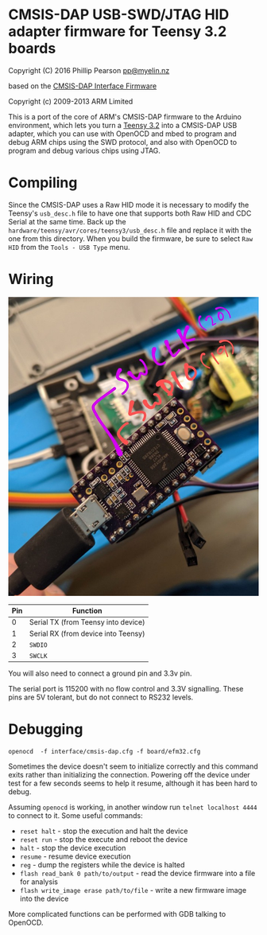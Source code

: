 # CMSIS-DAP USB-SWD/JTAG HID adapter firmware for Teensy 3.2 boards

Copyright (C) 2016 Phillip Pearson <pp@myelin.nz>

based on the <a href="https://github.com/mbedmicro/CMSIS-DAP">CMSIS-DAP Interface Firmware</a>

Copyright (c) 2009-2013 ARM Limited

This is a port of the core of ARM's CMSIS-DAP firmware to the Arduino environment,
which lets you turn a <a href="https://www.pjrc.com/store/teensy32.html">Teensy 3.2</a> into a
CMSIS-DAP USB adapter, which you can use with OpenOCD and mbed to program and debug ARM chips
using the SWD protocol, and also with OpenOCD to program and debug various chips using JTAG.

# Compiling

Since the CMSIS-DAP uses a Raw HID mode it is necessary to modify the Teensy's `usb_desc.h`
file to have one that supports both Raw HID and CDC Serial at the same time.  Back up the
`hardware/teensy/avr/cores/teensy3/usb_desc.h` file and replace it with the one from this
directory.  When you build the firmware, be sure to select `Raw HID` from the `Tools - USB Type`
menu.

# Wiring

![Wiring diagram](wiring.jpg)

Pin | Function
----|--------
0   | Serial TX (from Teensy into device)
1   | Serial RX (from device into Teensy)
2   | `SWDIO`
3   | `SWCLK`

You will also need to connect a ground pin and 3.3v pin.

The serial port is 115200 with no flow control and 3.3V signalling.
These pins are 5V tolerant, but do not connect to RS232 levels.

# Debugging

```
openocd  -f interface/cmsis-dap.cfg -f board/efm32.cfg
```

Sometimes the device doesn't seem to initialize correctly and this command
exits rather than initializing the connection.  Powering off the device
under test for a few seconds seems to help it resume, although it has
been hard to debug.

Assuming `openocd` is working, in another window run `telnet localhost 4444` to connect to it.
Some useful commands:

* `reset halt` - stop the execution and halt the device
* `reset run` - stop the execute and reboot the device
* `halt` - stop the device execution
* `resume` - resume device execution
* `reg` - dump the registers while the device is halted
* `flash read_bank 0 path/to/output` - read the device firmware into a file for analysis
* `flash write_image erase path/to/file` - write a new firmware image into the device

More complicated functions can be performed with GDB talking to OpenOCD.

